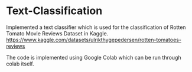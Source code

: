 # Text-Classification
Implemented a text classifier which is used for the classification of Rotten Tomato Movie Reviews Dataset in Kaggle.
https://www.kaggle.com/datasets/ulrikthygepedersen/rotten-tomatoes-reviews

The code is implemented using Google Colab which can be run through colab itself.
